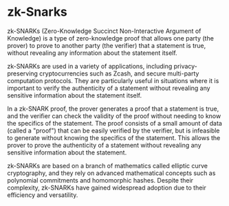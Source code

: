 # zk-Snarks

zk-SNARKs (Zero-Knowledge Succinct Non-Interactive Argument of Knowledge) is a type of zero-knowledge proof that allows one party (the prover) to prove to another party (the verifier) that a statement is true, without revealing any information about the statement itself.

zk-SNARKs are used in a variety of applications, including privacy-preserving cryptocurrencies such as Zcash, and secure multi-party computation protocols. They are particularly useful in situations where it is important to verify the authenticity of a statement without revealing any sensitive information about the statement itself.

In a zk-SNARK proof, the prover generates a proof that a statement is true, and the verifier can check the validity of the proof without needing to know the specifics of the statement. The proof consists of a small amount of data (called a "proof") that can be easily verified by the verifier, but is infeasible to generate without knowing the specifics of the statement. This allows the prover to prove the authenticity of a statement without revealing any sensitive information about the statement.

zk-SNARKs are based on a branch of mathematics called elliptic curve cryptography, and they rely on advanced mathematical concepts such as polynomial commitments and homomorphic hashes. Despite their complexity, zk-SNARKs have gained widespread adoption due to their efficiency and versatility.
